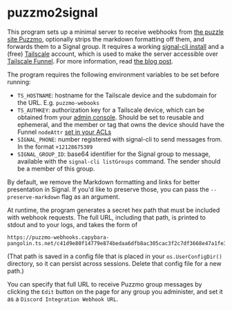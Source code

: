 # puzzmo2signal

This program sets up a minimal server to receive webhooks from [the puzzle site Puzzmo](https://www.puzzmo.com/), optionally strips the markdown formatting off them, and forwards them to a Signal group. It requires a working [signal-cli install](https://github.com/AsamK/signal-cli) and a (free) [Tailscale](https://tailscale.com/) account, which is used to make the server accessible over [Tailscale Funnel](https://tailscale.com/kb/1223/funnel). For more information, read [the blog post](https://parkerhiggins.net/2025/04/webhooks-to-signal-groups-tailscale-puzzmo/).

The program requires the following environment variables to be set before running:
- `TS_HOSTNAME`: hostname for the Tailscale device and the subdomain for the URL. E.g. `puzzmo-webooks`
- `TS_AUTHKEY`: authorization key for a Tailscale device, which can be obtained from your [admin console](https://login.tailscale.com/admin/settings/keys). Should be set to reusable and ephemeral, and the member or tag that owns the device should have the Funnel `nodeAttr` [set in your ACLs](https://tailscale.com/kb/1337/acl-syntax#node-attributes)
- `SIGNAL_PHONE`: number registered with signal-cli to send messages from. In the format `+12128675309`
- `SIGNAL_GROUP_ID`: base64 identifier for the Signal group to message, available with the `signal-cli listGroups` command. The sender should be a member of this group.

By default, we remove the Markdown formatting and links for better presentation in Signal. If you'd like to preserve those, you can pass the `--preserve-markdown` flag as an argument.

At runtime, the program generates a secret hex path that must be included with webhook requests. The full URL, including that path, is printed to stdout and to your logs, and takes the form of

```
https://puzzmo-webhooks.capybara-pangolin.ts.net/c41d9e80f14779e874bedaa6dfb8ac305cac3f2c7df3668e47a1fe39f829d9e8
```

(That path is saved in a config file that is placed in your `os.UserConfigDir()` directory, so it can persist across sessions. Delete that config file for a new path.)

You can specify that full URL to receive Puzzmo group messages by clicking the `Edit` button on the page for any group you administer, and set it as a `Discord Integration Webhook URL`.
